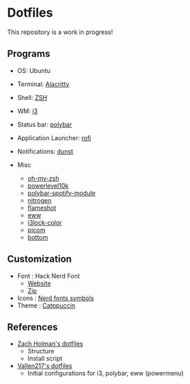 # Dotfiles

This repository is a work in progress!

## Programs

- OS: Ubuntu
- Terminal: [Alacritty](https://github.com/alacritty/alacritty)
- Shell: [ZSH](https://www.zsh.org)
- WM: [i3](https://i3wm.org)
- Status bar: [polybar](https://github.com/polybar/polybar)
- Application Launcher: [rofi](https://github.com/davatorium/rofi)
- Notifications: [dunst](https://github.com/dunst-project/dunst)

- Misc
  - [oh-my-zsh](https://github.com/ohmyzsh/ohmyzsh)
  - [powerlevel10k](https://github.com/romkatv/powerlevel10k)
  - [polybar-spotify-module](https://github.com/mihirlad55/polybar-spotify-module)
  - [nitrogen](https://github.com/l3ib/nitrogen/)
  - [flameshot](https://flameshot.org)
  - [eww](https://github.com/elkowar/eww)
  - [i3lock-color](https://github.com/Raymo111/i3lock-color)
  - [picom](https://github.com/yshui/picom)
  - [bottom](https://github.com/ClementTsang/bottom)

## Customization

- Font : Hack Nerd Font
  - [Website](https://www.nerdfonts.com)
  - [Zip](https://github.com/ryanoasis/nerd-fonts/releases/download/v3.2.0/Hack.zip)
- Icons : [Nerd fonts symbols](https://github.com/ryanoasis/nerd-fonts/releases/download/v3.2.1/NerdFontsSymbolsOnly.zip)
- Theme : [Catppuccin](https://github.com/catppuccin/catppuccin)

## References

- [Zach Holman's dotfiles](https://github.com/holman/dotfiles)
  - Structure
  - Install script
- [Vallen217's dotfiles](https://github.com/Vallen217/dotfiles)
  - Initial configurations for i3, polybar, eww (powermenu)